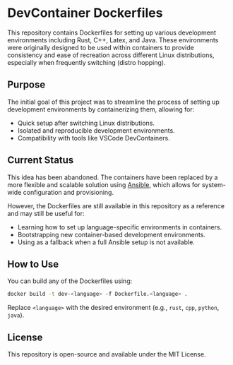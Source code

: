 # DevContainer Dockerfiles

This repository contains Dockerfiles for setting up various development environments including Rust, C++, Latex, and Java. These environments were originally designed to be used within containers to provide consistency and ease of recreation across different Linux distributions, especially when frequently switching (distro hopping).

## Purpose

The initial goal of this project was to streamline the process of setting up development environments by containerizing them, allowing for:

- Quick setup after switching Linux distributions.
- Isolated and reproducible development environments.
- Compatibility with tools like VSCode DevContainers.

## Current Status

This idea has been abandoned. The containers have been replaced by a more flexible and scalable solution using [Ansible](https://www.ansible.com/), which allows for system-wide configuration and provisioning.

However, the Dockerfiles are still available in this repository as a reference and may still be useful for:

- Learning how to set up language-specific environments in containers.
- Bootstrapping new container-based development environments.
- Using as a fallback when a full Ansible setup is not available.

## How to Use

You can build any of the Dockerfiles using:

```bash
docker build -t dev-<language> -f Dockerfile.<language> .
```

Replace `<language>` with the desired environment (e.g., `rust`, `cpp`, `python`, `java`).

## License

This repository is open-source and available under the MIT License.

